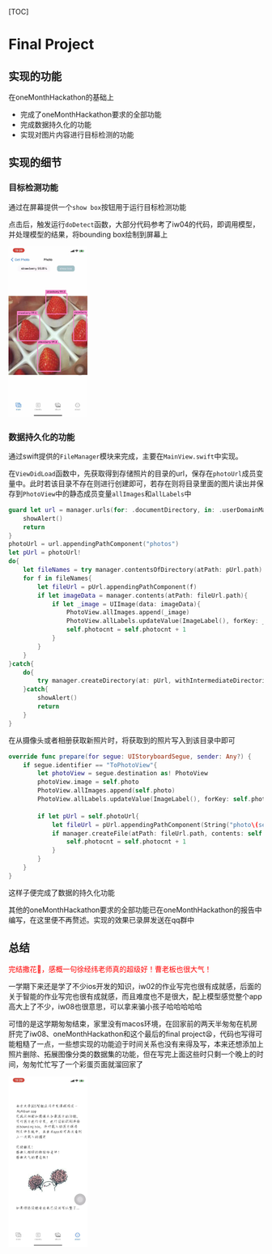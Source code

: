 [TOC]

# Final Project

## 实现的功能

在oneMonthHackathon的基础上

- 完成了oneMonthHackathon要求的全部功能
- 完成数据持久化的功能
- 实现对图片内容进行目标检测的功能

## 实现的细节

### 目标检测功能

通过在屏幕提供一个`show box`按钮用于运行目标检测功能

点击后，触发运行`doDetect`函数，大部分代码参考了iw04的代码，即调用模型，并处理模型的结果，将bounding box绘制到屏幕上

<img src="report.assets/image-20221226161811096.png" alt="image-20221226161811096" style="zoom:33%;" />

### 数据持久化的功能

通过swift提供的`FileManager`模块来完成，主要在`MainView.swift`中实现。

在`ViewDidLoad`函数中，先获取得到存储照片的目录的url，保存在`photoUrl`成员变量中。此时若该目录不存在则进行创建即可，若存在则将目录里面的图片读出并保存到`PhotoView`中的静态成员变量`allImages`和`allLabels`中

```swift
guard let url = manager.urls(for: .documentDirectory, in: .userDomainMask).first else{
    showAlert()
    return
}
photoUrl = url.appendingPathComponent("photos")
let pUrl = photoUrl!
do{
    let fileNames = try manager.contentsOfDirectory(atPath: pUrl.path)
    for f in fileNames{
        let fileUrl = pUrl.appendingPathComponent(f)
        if let imageData = manager.contents(atPath: fileUrl.path){
            if let _image = UIImage(data: imageData){
                PhotoView.allImages.append(_image)
                PhotoView.allLabels.updateValue(ImageLabel(), forKey: _image)
                self.photocnt = self.photocnt + 1
            }
        }
    }
}catch{
    do{
        try manager.createDirectory(at: pUrl, withIntermediateDirectories: false, attributes: [:])
    }catch{
        showAlert()
        return
    }
}
```



在从摄像头或者相册获取新照片时，将获取到的照片写入到该目录中即可

```swift
override func prepare(for segue: UIStoryboardSegue, sender: Any?) {     
    if segue.identifier == "ToPhotoView"{
        let photoView = segue.destination as! PhotoView
        photoView.image = self.photo
        PhotoView.allImages.append(self.photo)
        PhotoView.allLabels.updateValue(ImageLabel(), forKey: self.photo)

        if let pUrl = self.photoUrl{
            let fileUrl = pUrl.appendingPathComponent(String("photo\(self.photocnt).jpeg"))
            if manager.createFile(atPath: fileUrl.path, contents: self.photo.jpegData(compressionQuality: 0.5), attributes: [:]){
                self.photocnt = self.photocnt + 1
            }
        }
    }
}
```

这样子便完成了数据的持久化功能



其他的oneMonthHackathon要求的全部功能已在oneMonthHackathon的报告中编写，在这里便不再赘述。实现的效果已录屏发送在qq群中

## 总结

<p style="color:red">完结撒花🎉，感概一句徐经纬老师真的超级好！曹老板也很大气！</p>

一学期下来还是学了不少ios开发的知识，iw02的作业写完也很有成就感，后面的关于智能的作业写完也很有成就感，而且难度也不是很大，配上模型感觉整个app高大上了不少，iw08也很意思，可以拿来骗小孩子哈哈哈哈哈

可惜的是这学期匆匆结束，家里没有macos环境，在回家前的两天半匆匆在机房肝完了iw08、oneMonthHackathon和这个最后的final project😫，代码也写得可能粗糙了一点，一些想实现的功能迫于时间关系也没有来得及写，本来还想添加上照片删除、拓展图像分类的数据集的功能，但在写完上面这些时只剩一个晚上的时间，匆匆忙忙写了一个彩蛋页面就溜回家了

<img src="report.assets/image-20221226163637110.png" alt="image-20221226163637110" style="zoom:33%;" />

